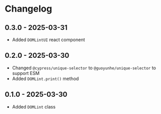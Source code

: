 # Changelog

## 0.3.0 - 2025-03-31

- Added `DOMLintUI` react component

## 0.2.0 - 2025-03-30

- Changed `@cypress/unique-selector` to `@guoyunhe/unique-selector` to support ESM
- Added `DOMLint.print()` method

## 0.1.0 - 2025-03-30

- Added `DOMLint` class
